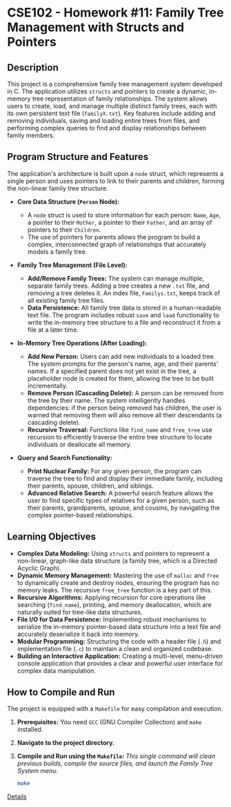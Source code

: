 # CSE102 - Homework #11: Family Tree Management with Structs and Pointers

## Description

This project is a comprehensive family tree management system developed in C. The application utilizes `structs` and pointers to create a dynamic, in-memory tree representation of family relationships. The system allows users to create, load, and manage multiple distinct family trees, each with its own persistent text file (`familyX.txt`). Key features include adding and removing individuals, saving and loading entire trees from files, and performing complex queries to find and display relationships between family members.

## Program Structure and Features

The application's architecture is built upon a `node` struct, which represents a single person and uses pointers to link to their parents and children, forming the non-linear family tree structure.

*   **Core Data Structure (`Person` Node):**
    *   A `node` struct is used to store information for each person: `Name`, `Age`, a pointer to their `Mother`, a pointer to their `Father`, and an array of pointers to their `Children`.
    *   The use of pointers for parents allows the program to build a complex, interconnected graph of relationships that accurately models a family tree.

*   **Family Tree Management (File Level):**
    *   **Add/Remove Family Trees:** The system can manage multiple, separate family trees. Adding a tree creates a new `.txt` file, and removing a tree deletes it. An index file, `Familys.txt`, keeps track of all existing family tree files.
    *   **Data Persistence:** All family tree data is stored in a human-readable text file. The program includes robust `save` and `load` functionality to write the in-memory tree structure to a file and reconstruct it from a file at a later time.

*   **In-Memory Tree Operations (After Loading):**
    *   **Add New Person:** Users can add new individuals to a loaded tree. The system prompts for the person's name, age, and their parents' names. If a specified parent does not yet exist in the tree, a placeholder node is created for them, allowing the tree to be built incrementally.
    *   **Remove Person (Cascading Delete):** A person can be removed from the tree by their name. The system intelligently handles dependencies: if the person being removed has children, the user is warned that removing them will also remove all their descendants (a cascading delete).
    *   **Recursive Traversal:** Functions like `find_name` and `free_tree` use recursion to efficiently traverse the entire tree structure to locate individuals or deallocate all memory.

*   **Query and Search Functionality:**
    *   **Print Nuclear Family:** For any given person, the program can traverse the tree to find and display their immediate family, including their parents, spouse, children, and siblings.
    *   **Advanced Relative Search:** A powerful search feature allows the user to find specific types of relatives for a given person, such as their parents, grandparents, spouse, and cousins, by navigating the complex pointer-based relationships.

## Learning Objectives

*   **Complex Data Modeling:** Using `structs` and pointers to represent a non-linear, graph-like data structure (a family tree, which is a Directed Acyclic Graph).
*   **Dynamic Memory Management:** Mastering the use of `malloc` and `free` to dynamically create and destroy nodes, ensuring the program has no memory leaks. The recursive `free_tree` function is a key part of this.
*   **Recursive Algorithms:** Applying recursion for core operations like searching (`find_name`), printing, and memory deallocation, which are naturally suited for tree-like data structures.
*   **File I/O for Data Persistence:** Implementing robust mechanisms to serialize the in-memory pointer-based data structure into a text file and accurately deserialize it back into memory.
*   **Modular Programming:** Structuring the code with a header file (`.h`) and implementation file (`.c`) to maintain a clean and organized codebase.
*   **Building an Interactive Application:** Creating a multi-level, menu-driven console application that provides a clear and powerful user interface for complex data manipulation.

## How to Compile and Run

The project is equipped with a `Makefile` for easy compilation and execution.

1.  **Prerequisites:** You need `GCC` (GNU Compiler Collection) and `make` installed.

2.  **Navigate to the project directory.**

3.  **Compile and Run using the `Makefile`:**
    *This single command will clean previous builds, compile the source files, and launch the Family Tree System menu.*
    ```bash
    make
    ```

[Details](https://github.com/emirgit/GTU-UNIVERSITYASSIGNMENTS/)